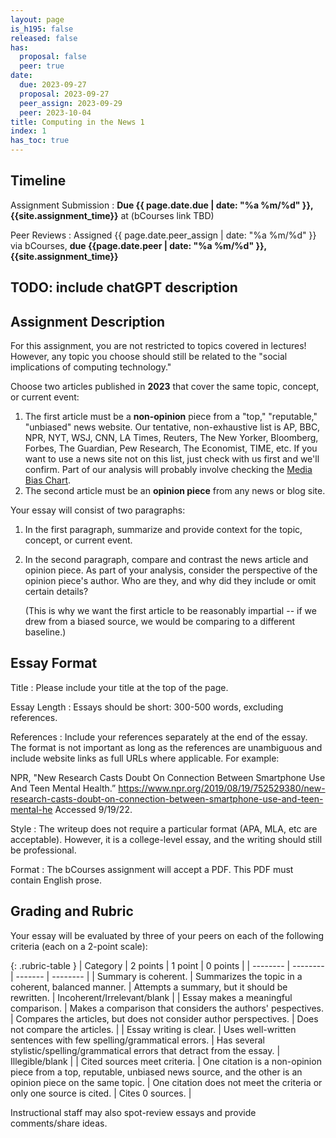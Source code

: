 ```yaml
---
layout: page
is_h195: false
released: false
has:
  proposal: false
  peer: true
date:
  due: 2023-09-27
  proposal: 2023-09-27
  peer_assign: 2023-09-29
  peer: 2023-10-04
title: Computing in the News 1
index: 1
has_toc: true
---
```


## Timeline

Assignment Submission
: **Due {{ page.date.due | date: "%a %m/%d" }}, {{site.assignment_time}}** at (bCourses link TBD)

Peer Reviews
: Assigned {{ page.date.peer_assign | date: "%a %m/%d" }} via bCourses, **due {{page.date.peer | date: "%a %m/%d" }}, {{site.assignment_time}}**

## TODO: include chatGPT description

## Assignment Description

For this assignment, you are not restricted to topics covered in lectures!
However, any topic you choose should still be related to the "social
implications of computing technology."

Choose two articles published in <b>2023</b> that cover the same topic, concept, or
current event:

1. The first article must be a <b>non-opinion</b> piece from a "top,"
   "reputable," "unbiased" news website. Our tentative, non-exhaustive list is
   AP, BBC, NPR, NYT, WSJ,  CNN, LA Times, Reuters, The New Yorker, Bloomberg,
   Forbes, The Guardian, Pew Research, The Economist, TIME, etc. If you want to
   use a news site not on this list, just check with us first and we'll confirm.
   Part of our analysis will probably involve checking the
   [Media Bias Chart](https://adfontesmedia.com).
2. The second article must be an <b>opinion piece</b> from any news or blog site.

Your essay will consist of two paragraphs:

1. In the first paragraph, summarize and provide context for the topic, concept,
   or current event.
2. In the second paragraph, compare and contrast the news article and opinion
   piece. As part of your analysis, consider the perspective of the opinion
   piece's author. Who are they, and why did they include or omit certain
   details?

   (This is why we want the first article to be reasonably impartial --
   if we drew from a biased source, we would be comparing to a different
   baseline.)

## Essay Format

Title
: Please include your title at the top of the page.

Essay Length
: Essays should be short: 300-500 words, excluding references.

References
: Include your references separately at the end of the essay. The format is not
  important as long as the references are unambiguous and include website links
  as full URLs where applicable. For example:

  NPR, "New Research Casts Doubt On Connection Between Smartphone Use And Teen
  Mental Health.” <https://www.npr.org/2019/08/19/752529380/new-research-casts-doubt-on-connection-between-smartphone-use-and-teen-mental-he>
  Accessed 9/19/22.

Style
: The writeup does not require a particular format (APA, MLA, etc are
  acceptable). However, it is a college-level essay, and the writing should
  still be professional.

Format
: The bCourses assignment will accept a PDF. This PDF must contain English
  prose.

## Grading and Rubric

Your essay will be evaluated by three of your peers on each of the following
criteria (each on a 2-point scale):

{: .rubric-table }
| Category | 2 points | 1 point | 0 points |
| -------- | -------- | ------- | -------- |
| Summary is coherent. | Summarizes the topic in a coherent, balanced manner. | Attempts a summary, but it should be rewritten. | Incoherent/Irrelevant/blank |
| Essay makes a meaningful comparison. | Makes a comparison that considers the authors' pespectives. | Compares the articles, but does not consider author perspectives. | Does not compare the articles. |
| Essay writing is clear. | Uses well-written sentences with few spelling/grammatical errors. | Has several stylistic/spelling/grammatical errors that detract from the essay. | Illegible/blank |
| Cited sources meet criteria. | One citation is a non-opinion piece from a top, reputable, unbiased news source, and the other is an opinion piece on the same topic. | One citation does not meet the criteria or only one source is cited. | Cites 0 sources. |

Instructional staff may also spot-review essays and provide comments/share ideas.
